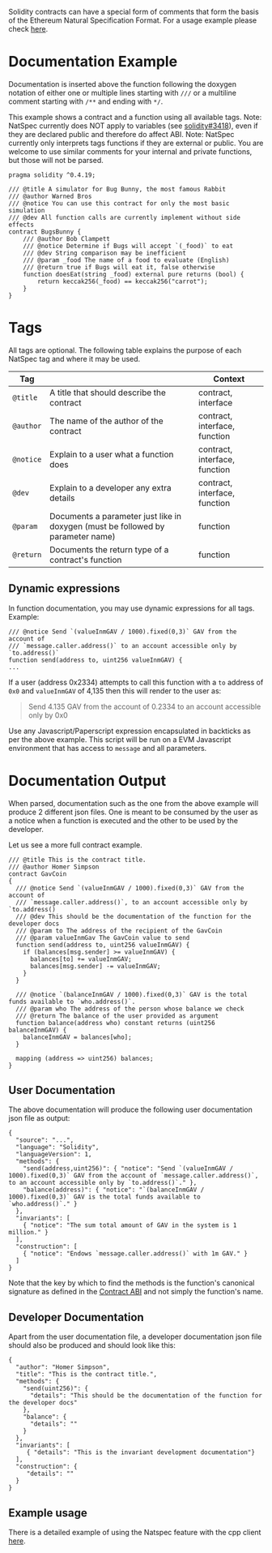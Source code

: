 Solidity contracts can have a special form of comments that form the basis of the Ethereum Natural Specification Format. For a usage example please check [here](https://github.com/ethereum/wiki/wiki/Natspec-Example/).

# Documentation Example

Documentation is inserted above the function following the doxygen notation of either one or multiple lines starting with `///` or a multiline comment starting with `/**` and ending with `*/`.

This example shows a contract and a function using all available tags. Note: NatSpec currently does NOT apply to variables (see [solidity#3418](https://github.com/ethereum/solidity/issues/3418)), even if they are declared public and therefore do affect ABI. Note: NatSpec currently only interprets tags functions if they are external or public. You are welcome to use similar comments for your internal and private functions, but those will not be parsed.

```solidity
pragma solidity ^0.4.19;

/// @title A simulator for Bug Bunny, the most famous Rabbit
/// @author Warned Bros
/// @notice You can use this contract for only the most basic simulation
/// @dev All function calls are currently implement without side effects
contract BugsBunny {
    /// @author Bob Clampett
    /// @notice Determine if Bugs will accept `(_food)` to eat
    /// @dev String comparison may be inefficient
    /// @param _food The name of a food to evaluate (English)
    /// @return true if Bugs will eat it, false otherwise
    function doesEat(string _food) external pure returns (bool) {
        return keccak256(_food) == keccak256("carrot");
    }
}
```

# Tags

All tags are optional. The following table explains the purpose of each NatSpec tag and where it may be used.

| Tag       |                                          | Context                       |
| --------- | ---------------------------------------- | ----------------------------- |
| `@title`  | A title that should describe the contract | contract, interface           |
| `@author` | The name of the author of the contract   | contract, interface, function |
| `@notice` | Explain to a user what a function does   | contract, interface, function |
| `@dev`    | Explain to a developer any extra details | contract, interface, function |
| `@param`  | Documents a parameter just like in doxygen (must be followed by parameter name) | function                      |
| `@return` | Documents the return type of a contract's function | function                      |

## Dynamic expressions

In function documentation, you may use dynamic expressions for all tags. Example:

    /// @notice Send `(valueInmGAV / 1000).fixed(0,3)` GAV from the account of 
    /// `message.caller.address()` to an account accessible only by `to.address()`
    function send(address to, uint256 valueInmGAV) {
    ...

If a user (address 0x2334) attempts to call this function with a `to` address of `0x0` and `valueInmGAV` of 4,135 then this will render to the user as:

 > Send 4.135 GAV from the account of 0.2334 to an account accessible only by 0x0

Use any Javascript/Paperscript expression encapsulated in backticks as per the above example. This script will be run on a EVM Javascript environment that has access to `message` and all parameters.
# Documentation Output

When parsed, documentation such as the one from the above example will produce 2 different json files. One is meant to be consumed by the user as a notice when a function is executed and the other to be used by the developer.

Let us see a more full contract example.

```
/// @title This is the contract title.
/// @author Homer Simpson
contract GavCoin
{
  /// @notice Send `(valueInmGAV / 1000).fixed(0,3)` GAV from the account of 
  /// `message.caller.address()`, to an account accessible only by `to.address()
  /// @dev This should be the documentation of the function for the developer docs
  /// @param to The address of the recipient of the GavCoin
  /// @param valueInmGav The GavCoin value to send
  function send(address to, uint256 valueInmGAV) {
    if (balances[msg.sender] >= valueInmGAV) {
      balances[to] += valueInmGAV;
      balances[msg.sender] -= valueInmGAV;
    }
  }

  /// @notice `(balanceInmGAV / 1000).fixed(0,3)` GAV is the total funds available to `who.address()`.
  /// @param who The address of the person whose balance we check
  /// @return The balance of the user provided as argument
  function balance(address who) constant returns (uint256 balanceInmGAV) {
    balanceInmGAV = balances[who];
  }

  mapping (address => uint256) balances;
}
```

## User Documentation

The above documentation will produce the following user documentation json file as output:

```
{
  "source": "...",
  "language": "Solidity",
  "languageVersion": 1,
  "methods": {
    "send(address,uint256)": { "notice": "Send `(valueInmGAV / 1000).fixed(0,3)` GAV from the account of `message.caller.address()`, to an account accessible only by `to.address()`." },
    "balance(address)": { "notice": "`(balanceInmGAV / 1000).fixed(0,3)` GAV is the total funds available to `who.address()`." }
  },
  "invariants": [
    { "notice": "The sum total amount of GAV in the system is 1 million." }
  ],
  "construction": [
    { "notice": "Endows `message.caller.address()` with 1m GAV." }
  ]
}
```

Note that the key by which to find the methods is the function's canonical signature as defined in the [Contract ABI](https://github.com/ethereum/wiki/wiki/Ethereum-Contract-ABI#signature) and not simply the function's name.

## Developer Documentation

Apart from the user documentation file, a developer documentation json file should also be produced and should look like this:

```
{
  "author": "Homer Simpson",
  "title": "This is the contract title.",
  "methods": {
    "send(uint256)": {
      "details": "This should be the documentation of the function for the developer docs"
    },
    "balance": {
      "details": ""
    }
  },
  "invariants": [
     { "details": "This is the invariant development documentation"}
  ],
  "construction": {
     "details": ""
  }
}
```

## Example usage

There is a detailed example of using the Natspec feature with the cpp client [here](https://github.com/ethereum/wiki/wiki/Natspec-Example/).